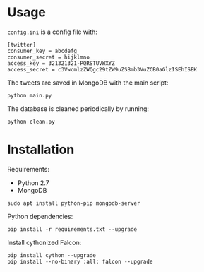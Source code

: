 # Usage

`config.ini` is a config file with:

``` shell
[twitter]
consumer_key = abcdefg
consumer_secret = hijklmno
access_key = 321321321-PQRSTUVWXYZ
access_secret = c3VwcmlzZWQgc29tZW9uZSBmb3VuZCB0aGlzISEhISEK
```

The tweets are saved in MongoDB with the main script:
``` shell
python main.py
```

The database is cleaned periodically by running:
``` shell
python clean.py
```

# Installation

Requirements:

* Python 2.7
* MongoDB

``` shell
sudo apt install python-pip mongodb-server
```

Python dependencies:
``` shell
pip install -r requirements.txt --upgrade
```

Install cythonized Falcon:
``` shell
pip install cython --upgrade
pip install --no-binary :all: falcon --upgrade
```
